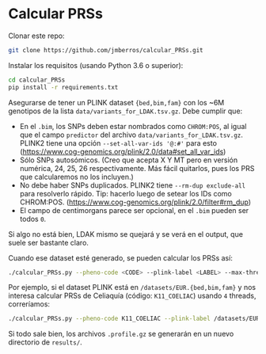 # Calcular PRSs

Clonar este repo:

```bash
git clone https://github.com/jmberros/calcular_PRSs.git
```

Instalar los requisitos (usando Python 3.6 o superior):

```bash
cd calcular_PRSs
pip install -r requirements.txt
```

Asegurarse de tener un PLINK dataset `{bed,bim,fam}` con los ~6M genotipos de
la lista `data/variants_for_LDAK.tsv.gz`. Debe cumplir que:

  * En el `.bim`, los SNPs deben estar nombrados como `CHROM:POS`, al igual que
    el campo `predictor` del archivo `data/variants_for_LDAK.tsv.gz`. PLINK2
    tiene una opción `--set-all-var-ids '@:#'` para esto
    (https://www.cog-genomics.org/plink/2.0/data#set_all_var_ids)
  * Sólo SNPs autosómicos. (Creo que acepta X Y MT pero en versión numérica,
    24, 25, 26 respectivamente. Más fácil quitarlos, pues los PRS que
    calcularemos no los incluyen.)
  * No debe haber SNPs duplicados. PLINK2 tiene `--rm-dup exclude-all` para
    resolverlo rápido. Tip: hacerlo luego de setear los IDs como CHROM:POS.
    (https://www.cog-genomics.org/plink/2.0/filter#rm_dup)
  * El campo de centimorgans parece ser opcional, en el `.bim` pueden ser todos
    `0`.

Si algo no está bien, LDAK mismo se quejará y se verá en el output, que suele
ser bastante claro.

Cuando ese dataset esté generado, se pueden calcular los PRSs así:

```bash
./calcular_PRSs.py --pheno-code <CODE> --plink-label <LABEL> --max-threads 12
```

Por ejemplo, si el dataset PLINK está en `/datasets/EUR.{bed,bim,fam}` y nos
interesa calcular PRSs de Celiaquía (código: `K11_COELIAC`) usando `4` threads,
correríamos:

```bash
./calcular_PRSs.py --pheno-code K11_COELIAC --plink-label /datasets/EUR --max-threads 4
```

Si todo sale bien, los archivos `.profile.gz` se generarán en un nuevo
directorio de `results/`.
